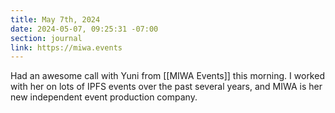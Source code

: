 ```yaml
---
title: May 7th, 2024
date: 2024-05-07, 09:25:31 -07:00
section: journal
link: https://miwa.events
---
```

Had an awesome call with Yuni from [[MIWA Events]] this morning. I worked with her on lots of IPFS events over the past several years, and MIWA is her new independent event production company. 